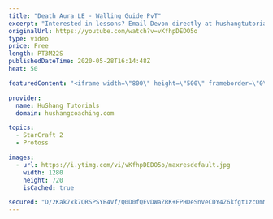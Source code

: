 ```yaml
---
title: "Death Aura LE - Walling Guide PvT"
excerpt: "Interested in lessons? Email Devon directly at hushangtutorials@outlook.com ------------------------------------------------------------------------------------------------------- Want to support HuShang Tutorials directly? Patreon is a website where you can contribute a monthly donation that will help"
originalUrl: https://youtube.com/watch?v=vKfhpDEDO5o
type: video
price: Free
length: PT3M22S
publishedDateTime: 2020-05-28T16:14:48Z
heat: 50

featuredContent: "<iframe width=\"800\" height=\"500\" frameborder=\"0\" src=\"https://www.youtube.com/embed/vKfhpDEDO5o\" allow=\"accelerometer; autoplay; encrypted-media; gyroscope; picture-in-picture\" allowfullscreen></iframe>"

provider:
  name: HuShang Tutorials
  domain: hushangcoaching.com

topics:
  - StarCraft 2
  - Protoss

images:
  - url: https://i.ytimg.com/vi/vKfhpDEDO5o/maxresdefault.jpg
    width: 1280
    height: 720
    isCached: true

secured: "D/2Kak7xk7QRSPSYB4Vf/Q0D0fQEvDWaZRK+FPHDeSnVeCDY4Z6kfgt1zcOmMcXgGMKKuwyVM9/U+AepkpzqMBRq2gdbBl+rhlEfDo2guvEM/FYYt/GeN4LQZ46fry/poHVZHANZXHZM5EAz3gBGEbChQXnPCwpcyJZR6XxUq3fsML18HAPmzUZUBv+4yZqoxpZWJWr8RNgRNKYkopC5wOrs8z11DLB6uxI0lwmJHKqOgT3C89cyD3KiuA/WFlx547AKEpw1ZtodU6AJYsSujBqNfmkg2Wi8MRm17V2cv9QouPpk4J+x9xuDfQQz0kC6Q9CxX4AjDmeYDp1jNIA6xkJCBraNVaJI7QIVHma9CZ1SjjAmU7LutKelHfXM24dusKSYed9gKzva1iB+Pxz+sN8JmQr6FZNr1sZrpfZc+xU=;qItN6EEOGA/EQJ7YODNZzw=="
---
```


